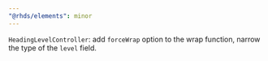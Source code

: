 ```yaml
---
"@rhds/elements": minor
---
```

`HeadingLevelController`: add `forceWrap` option to the wrap function, narrow the type of the `level` field.
